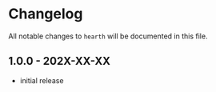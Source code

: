 # Changelog

All notable changes to `hearth` will be documented in this file.

## 1.0.0 - 202X-XX-XX

- initial release

